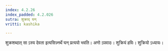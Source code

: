 ```yaml
---
index: 4.2.26
index_padded: 4.2.026
sutra: शुक्राद् घन्
vritti: kashika

---
```

शुक्रशब्दात् सा ऽस्य देवता इत्यसिन्न्नर्थे घन् प्रत्ययो भवति। अणो ऽपवादः। शुक्रियं हविः। शुक्रियो ऽध्यायः।